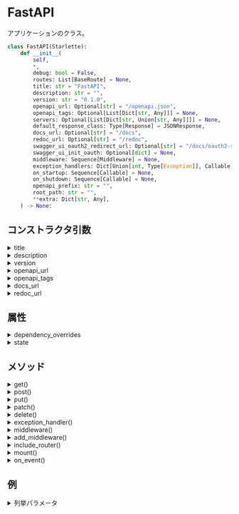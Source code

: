 # FastAPI

アプリケーションのクラス。

```python
class FastAPI(Starlette):
    def __init__(
        self,
        *,
        debug: bool = False,
        routes: List[BaseRoute] = None,
        title: str = "FastAPI",
        description: str = "",
        version: str = "0.1.0",
        openapi_url: Optional[str] = "/openapi.json",
        openapi_tags: Optional[List[Dict[str, Any]]] = None,
        servers: Optional[List[Dict[str, Union[str, Any]]]] = None,
        default_response_class: Type[Response] = JSONResponse,
        docs_url: Optional[str] = "/docs",
        redoc_url: Optional[str] = "/redoc",
        swagger_ui_oauth2_redirect_url: Optional[str] = "/docs/oauth2-redirect",
        swagger_ui_init_oauth: Optional[dict] = None,
        middleware: Sequence[Middleware] = None,
        exception_handlers: Dict[Union[int, Type[Exception]], Callable] = None,
        on_startup: Sequence[Callable] = None,
        on_shutdown: Sequence[Callable] = None,
        openapi_prefix: str = "",
        root_path: str = "",
        **extra: Dict[str, Any],
    ) -> None:
```

## コンストラクタ引数

<details><summary>title</summary>

アプリケーションのタイトル

```python
title: str = "FastAPI",
```

</details>

<details><summary>description</summary>

アプリケーションの説明

```python
description: str = "",
```

</details>

<details><summary>version</summary>

アプリケーションのバージョン

```python
version: str = "0.1.0",
```

</details>

<details><summary>openapi_url</summary>


`openapi`のスキーマを保持するパス。

```python
openapi_url: Optional[str] = "/openapi.json",
```

### 備考

<details><summary>スキーマを無効にする</summary>

`None`を設定することでスキーマが無効になり、ドキュメンテーションインターフェースも無効になります。

</details>

</details>

<details><summary>openapi_tags</summary>

パス操作関数をグループ化するタグに情報をつける。

```python
openapi_tags: Optional[List[Dict[str, Any]]] = None,
```

### 備考

<details><summary>リストのフォーマット</summary>

タグの情報が入った辞書を要素として持つリストを渡す。

それぞれの辞書の属性は次のようになる。

- `name`: タグの名前
- `description`: タグの説明、マークダウンを使用できます。
- `externalDocs`: 外部のドキュメントについての情報の辞書
    - `description`: 外部のドキュメントの説明、マークダウンを使用できます。
    - `url`: 外部のドキュメントのurl、externalDocsの必須のパラメータ

</details>

</details>

<details><summary>docs_url</summary>

`Swagger UI`ドキュメントのパス

### 備考

<details><summary>ドキュメントを無効にする</summary>

`None`でドキュメントを無効にする。

</details>

</details>

<details><summary>redoc_url</summary>

`ReDoc`のパス

```python
redoc_url: Optional[str] = "/redoc",
```

### 備考

<details><summary>ドキュメントを無効にする</summary>

`None`でドキュメントを無効にする。

</details>

</details>

## 属性

<details><summary>dependency_overrides</summary>

`Depends()`によって渡された関数を保持する辞書

```python
self.dependency_overrides: Dict[Callable[..., Any], Callable[..., Any]] = {}
```

### 例

<details><summary>`Depends`に渡される関数を上書きする</summary>

```python
def override_get_settings():
    return TestSettings()


app.dependency_overrides[get_settings] = override_get_settings
```

</details>

</details>

<details><summary>state</summary>

カスタムな値を保持する。

```python
self.state: State = State()
```

### 例

<details><summary>値を保持して使用する</summary>

appインスタンスに好きな値を紐づけることができ、シングルトンなインスタンスを保持できる。

`Request`の`app`から取り出しができる。


```python
@app.on_event('startup')
async def startup():
    app.state.pool = await asyncpg.create_pool(settings.database_url)


@app.on_event('shutdown')
async def shutdown():
    app.state.pool.terminate()


@app.get('/users/user_id')
async def get_users(request: Request, user_id: uuid.UUID = Path(...)):
    async with request.app.state.pool.aquire as db:
        async with db.transaction():
            user = db.fetchrow('SELECT * FROM users WHERE id = ?;', user_id)
            return user
```

</details>

</details>

## メソッド

<details><summary>get()</summary>

getメソッドを処理するルーティングをデコレートするメソッド。

```python
def get(
    self,
    path: str,
    *,
    response_model: Type[Any] = None,
    status_code: int = 200,
    tags: List[str] = None,
    dependencies: Sequence[Depends] = None,
    summary: str = None,
    description: str = None,
    response_description: str = "Successful Response",
    responses: Dict[Union[int, str], Dict[str, Any]] = None,
    deprecated: bool = None,
    operation_id: str = None,
    response_model_include: Union[SetIntStr, DictIntStrAny] = None,
    response_model_exclude: Union[SetIntStr, DictIntStrAny] = set(),
    response_model_by_alias: bool = True,
    response_model_skip_defaults: bool = None,
    response_model_exclude_unset: bool = False,
    response_model_exclude_defaults: bool = False,
    response_model_exclude_none: bool = False,
    include_in_schema: bool = True,
    response_class: Type[Response] = None,
    name: str = None,
    callbacks: List[routing.APIRoute] = None,
) -> Callable:
```

<details><summary>path</summary>

唯一の位置引数、ルーティングするパスをいれる

```python
path: str,
```

### 例

<details><summary>パスを含むパスパラメータ</summary>

```python
from fastapi import FastAPI
app = FastAPI()

@app.get('/files/{file_path:path}')
async def read_file(file_path: str):
    return {'file_path': file_path}
```

</details>

</details>

<details><summary>response_model</summary>

レスポンスボディの型を定義する

```python
response_model: Type[Any] = None,
```

</details>

<details><summary>status_code</summary>

返されるステータスコード

```python
status_code: int = 200,
```

</details>

<details><summary>tags</summary>

タグをつけられる。通常は1個だけつける

```python
tags: List[str] = None,
```

</details>

<details><summary>dependencies</summary>

複数の依存関係を指定できる。

```python
dependencies: Sequence[Depends] = None,

```

</details>

<details><summary>summary</summary>

要約

```python
summary: str = None,
```

</details>

<details><summary>description</summary>

説明文

```python
description: str = None,
```

### 例

<details><summary>docstringの使用</summary>

`description`の代わりに`docstring`をしようすることができる。

マークダウン方式で書くことができる。

```python
from typing import Optional, Set
from fastapi import FastAPI
from pydantic import BaseModel

app = FastAPI()


class Item(BaseModel):
    name: str
    description: Optional[str] = None
    price: float
    tax: Optional[float] = None
    tags: Set[str] = []

@app.post(
    '/items/',
    response_model=Item,
    summary='Create an Item',
)
async def create_item(item: Item):
    """Create an item with all the information.
    - **name**: each item must have a name
    - **description**: a long description
    - **price**: required
    - **tax**: if the item doesn't have tax, you can omit this
    - **tags**: a set of unique tag strings for this item
    """
    return item
```

</details>

</details>

<details><summary>response_description</summary>

レスポンスモデルの説明分

```python
response_description: str = "Successful Response",
```

</details>

<details><summary>responses</summary>

デフォルトのレスポンス

```python
responses: Dict[Union[int, str], Dict[str, Any]] = None,
```

### 例

<details><summary>デフォルトのレスポンスを設定する。</summary>

```python
from typing import Optional

from fastapi import FastAPI
from fastapi.responses import FileResponse
from pydantic import BaseModel


class Item(BaseModel):
    id: str
    value: str


app = FastAPI()


@app.get(
    "/items/{item_id}",
    response_model=Item,
    responses={
        200: {
            "content": {"image/png": {}},
            "description": "Return the JSON item or an image.",
        }
    },
)
async def read_item(item_id: str, img: Optional[bool] = None):
    if img:
        return FileResponse("image.png", media_type="image/png")
    else:
        return {"id": "foo", "value": "there goes my hero"}
```

</details>

</details>

<details><summary>deprecated</summary>

非推奨の関数かどうか

```python
deprecated: bool = None,
```

</details>

<details><summary>response_model_include</summary>

response_modelのなかで出力する属性を指定する

```python
response_model_include: Union[SetIntStr, DictIntStrAny] = None,
```

### 例

<details><summary>指定した属性でレスポンスをフィルタリング</summary>

```python
from typing import Optional
from fastapi import FastAPI
from pydantic import BaseModel

app = FastAPI()

class Item(BaseModel):
    name: str
    description: Optional[str] = None
    price: float
    tax: float = 10.5

items = {
    'foo': {'name': 'Foo', 'price': 50.2},
    'bar': {'name': 'Bar', 'description': 'The Bar fighters', 'price': 62, 'tax': 20.2},
    'baz': {
        'name': 'Baz',
        'description': 'There goes my baz',
        'price': 50.2,
        'tax': 10.5,
    },
}

@app.get('/items/{item_id}/public', response_model=Item, response_model_exclude={'tax'})
async def read_item_public_data(item_id: str):
    return items[item_id]
```

</details>

</details>

<details><summary>response_model_exclude</summary>

response_modelのなかで無視する属性を指定する

```python
response_model_exclude: Union[SetIntStr, DictIntStrAny] = set(),
```

### 例

<details><summary>指定した属性をレスポンスから排除</summary>

```python
from typing import Optional
from fastapi import FastAPI
from pydantic import BaseModel

app = FastAPI()

class Item(BaseModel):
    name: str
    description: Optional[str] = None
    price: float
    tax: float = 10.5

items = {
    'foo': {'name': 'Foo', 'price': 50.2},
    'bar': {'name': 'Bar', 'description': 'The Bar fighters', 'price': 62, 'tax': 20.2},
    'baz': {
        'name': 'Baz',
        'description': 'There goes my baz',
        'price': 50.2,
        'tax': 10.5,
    },
}


@app.get('/items/{item_id}/public', response_model=Item, response_model_exclude={'tax'})
async def read_item_public_data(item_id: str):
    return items[item_id]
```

</details>


</details>

<details><summary>response_model_exclude_unset</summary>

response_modelのなかでセット指定されなかったデフォルトの値の出力を無視するかどうかするかどうか

```python
response_model_exclude_unset: bool = False,
```

### 例

<details><summary>セットされていない属性を排除</summary>

```python
from typing import List, Optional
from fastapi import FastAPI
from pydantic import BaseModel
app = FastAPI()

class Item(BaseModel):
    name: str
    description: Optional[str] = None
    price: float
    tax: float = 10.5
    tags: List[str] = []

items = {
    'foo': {'name': 'Foo', 'price': 50.2},
    'bar': {'name': 'Bar', 'description': 'The bartenders', 'price': 62, 'tax': 20.2},
    'baz': {'name': 'Baz', 'description': None, 'price': 50.2, 'tax': 10.5, 'tags': []}
}

@app.get('/items/{item_id}', response_model=Item, response_model_exclude_unset=True)
async def read_item(item_id: str):
    return items[item_id]
```

この場合、`http://127.0.0.1:8000/items/foo`を叩くと

次のように、指定してないデフォルトの値はかえってきません。

```python
{
  "name": "Foo",
  "price": 50.2
}
```

</details>

</details>

<details><summary>response_model_exclude_defaults</summary>

response_modelのなかでデフォルトのままの値の出力を無視するかどうか

```python
response_model_exclude_defaults: bool = False,
```

</details>

<details><summary>response_model_exclude_none</summary>

response_modelのなかでNoneの出力を無視するかどうか

```python
response_model_exclude_none: bool = False,
```

</details>

</details>

</details>

<details><summary>post()</summary>

POSTメソッドを処理するエンドポイントをルーティングするデコレーターメソッド。

```python
def post(
        self,
        path: str,
        *,
        response_model: Type[Any] = None,
        status_code: int = 200,
        tags: List[str] = None,
        dependencies: Sequence[Depends] = None,
        summary: str = None,
        description: str = None,
        response_description: str = "Successful Response",
        responses: Dict[Union[int, str], Dict[str, Any]] = None,
        deprecated: bool = None,
        operation_id: str = None,
        response_model_include: Union[SetIntStr, DictIntStrAny] = None,
        response_model_exclude: Union[SetIntStr, DictIntStrAny] = set(),
        response_model_by_alias: bool = True,
        response_model_skip_defaults: bool = None,
        response_model_exclude_unset: bool = False,
        response_model_exclude_defaults: bool = False,
        response_model_exclude_none: bool = False,
        include_in_schema: bool = True,
        response_class: Type[Response] = None,
        name: str = None,
        callbacks: List[routing.APIRoute] = None,
    ) -> Callable:
```

<details><summary>path</summary>

唯一の位置引数、ルーティングするパスをいれる

```python
path: str,
```

### 例

<details><summary>パスを含むパスパラメータ</summary>

```python
from fastapi import FastAPI
app = FastAPI()

@app.get('/files/{file_path:path}')
async def read_file(file_path: str):
    return {'file_path': file_path}
```

</details>

</details>

<details><summary>response_model</summary>

レスポンスボディの型を定義する

```python
response_model: Type[Any] = None,
```

</details>

<details><summary>status_code</summary>

返されるステータスコード

```python
status_code: int = 200,
```

</details>

<details><summary>tags</summary>

タグをつけられる。通常は1個だけつける

```python
tags: List[str] = None,
```

</details>

<details><summary>dependencies</summary>

複数の依存関係を指定できる。

```python
dependencies: Sequence[Depends] = None,

```

</details>

<details><summary>summary</summary>

要約

```python
summary: str = None,
```

</details>

<details><summary>description</summary>

説明文

```python
description: str = None,
```

### 例

<details><summary>docstringの使用</summary>

`description`の代わりに`docstring`をしようすることができる。

マークダウン方式で書くことができる。

```python
from typing import Optional, Set
from fastapi import FastAPI
from pydantic import BaseModel

app = FastAPI()


class Item(BaseModel):
    name: str
    description: Optional[str] = None
    price: float
    tax: Optional[float] = None
    tags: Set[str] = []

@app.post(
    '/items/',
    response_model=Item,
    summary='Create an Item',
)
async def create_item(item: Item):
    """Create an item with all the information.
    - **name**: each item must have a name
    - **description**: a long description
    - **price**: required
    - **tax**: if the item doesn't have tax, you can omit this
    - **tags**: a set of unique tag strings for this item
    """
    return item
```

</details>

</details>

<details><summary>response_description</summary>

レスポンスモデルの説明分

```python
response_description: str = "Successful Response",
```

</details>

<details><summary>responses</summary>

デフォルトのレスポンス

```python
responses: Dict[Union[int, str], Dict[str, Any]] = None,
```

### 例

<details><summary>デフォルトのレスポンスを設定する。</summary>

```python
from typing import Optional

from fastapi import FastAPI
from fastapi.responses import FileResponse
from pydantic import BaseModel


class Item(BaseModel):
    id: str
    value: str


app = FastAPI()


@app.get(
    "/items/{item_id}",
    response_model=Item,
    responses={
        200: {
            "content": {"image/png": {}},
            "description": "Return the JSON item or an image.",
        }
    },
)
async def read_item(item_id: str, img: Optional[bool] = None):
    if img:
        return FileResponse("image.png", media_type="image/png")
    else:
        return {"id": "foo", "value": "there goes my hero"}
```

</details>

</details>

<details><summary>deprecated</summary>

非推奨の関数かどうか

```python
deprecated: bool = None,
```

</details>

<details><summary>response_model_include</summary>

response_modelのなかで出力する属性を指定する

```python
response_model_include: Union[SetIntStr, DictIntStrAny] = None,
```

### 例

<details><summary>指定した属性でレスポンスをフィルタリング</summary>

```python
from typing import Optional
from fastapi import FastAPI
from pydantic import BaseModel

app = FastAPI()

class Item(BaseModel):
    name: str
    description: Optional[str] = None
    price: float
    tax: float = 10.5

items = {
    'foo': {'name': 'Foo', 'price': 50.2},
    'bar': {'name': 'Bar', 'description': 'The Bar fighters', 'price': 62, 'tax': 20.2},
    'baz': {
        'name': 'Baz',
        'description': 'There goes my baz',
        'price': 50.2,
        'tax': 10.5,
    },
}

@app.get('/items/{item_id}/public', response_model=Item, response_model_exclude={'tax'})
async def read_item_public_data(item_id: str):
    return items[item_id]
```

</details>

</details>

<details><summary>response_model_exclude</summary>

response_modelのなかで無視する属性を指定する

```python
response_model_exclude: Union[SetIntStr, DictIntStrAny] = set(),
```

### 例

<details><summary>指定した属性をレスポンスから排除</summary>

```python
from typing import Optional
from fastapi import FastAPI
from pydantic import BaseModel

app = FastAPI()

class Item(BaseModel):
    name: str
    description: Optional[str] = None
    price: float
    tax: float = 10.5

items = {
    'foo': {'name': 'Foo', 'price': 50.2},
    'bar': {'name': 'Bar', 'description': 'The Bar fighters', 'price': 62, 'tax': 20.2},
    'baz': {
        'name': 'Baz',
        'description': 'There goes my baz',
        'price': 50.2,
        'tax': 10.5,
    },
}


@app.get('/items/{item_id}/public', response_model=Item, response_model_exclude={'tax'})
async def read_item_public_data(item_id: str):
    return items[item_id]
```

</details>


</details>

<details><summary>response_model_exclude_unset</summary>

response_modelのなかでセット指定されなかったデフォルトの値の出力を無視するかどうかするかどうか

```python
response_model_exclude_unset: bool = False,
```

### 例

<details><summary>セットされていない属性を排除</summary>

```python
from typing import List, Optional
from fastapi import FastAPI
from pydantic import BaseModel
app = FastAPI()

class Item(BaseModel):
    name: str
    description: Optional[str] = None
    price: float
    tax: float = 10.5
    tags: List[str] = []

items = {
    'foo': {'name': 'Foo', 'price': 50.2},
    'bar': {'name': 'Bar', 'description': 'The bartenders', 'price': 62, 'tax': 20.2},
    'baz': {'name': 'Baz', 'description': None, 'price': 50.2, 'tax': 10.5, 'tags': []}
}

@app.get('/items/{item_id}', response_model=Item, response_model_exclude_unset=True)
async def read_item(item_id: str):
    return items[item_id]
```

この場合、`http://127.0.0.1:8000/items/foo`を叩くと

次のように、指定してないデフォルトの値はかえってきません。

```python
{
  "name": "Foo",
  "price": 50.2
}
```

</details>

</details>

<details><summary>response_model_exclude_defaults</summary>

response_modelのなかでデフォルトのままの値の出力を無視するかどうか

```python
response_model_exclude_defaults: bool = False,
```

</details>

<details><summary>response_model_exclude_none</summary>

response_modelのなかでNoneの出力を無視するかどうか

```python
response_model_exclude_none: bool = False,
```

</details>

</details>

</details>

<details><summary>put()</summary>

PUTメソッドを処理するエンドポイントをルーティングするデコレーターメソッド。

```python
def put(
        self,
        path: str,
        *,
        response_model: Type[Any] = None,
        status_code: int = 200,
        tags: List[str] = None,
        dependencies: Sequence[Depends] = None,
        summary: str = None,
        description: str = None,
        response_description: str = "Successful Response",
        responses: Dict[Union[int, str], Dict[str, Any]] = None,
        deprecated: bool = None,
        operation_id: str = None,
        response_model_include: Union[SetIntStr, DictIntStrAny] = None,
        response_model_exclude: Union[SetIntStr, DictIntStrAny] = set(),
        response_model_by_alias: bool = True,
        response_model_skip_defaults: bool = None,
        response_model_exclude_unset: bool = False,
        response_model_exclude_defaults: bool = False,
        response_model_exclude_none: bool = False,
        include_in_schema: bool = True,
        response_class: Type[Response] = None,
        name: str = None,
        callbacks: List[routing.APIRoute] = None,
    ) -> Callable:
```

<details><summary>path</summary>

唯一の位置引数、ルーティングするパスをいれる

```python
path: str,
```

### 例

<details><summary>パスを含むパスパラメータ</summary>

```python
from fastapi import FastAPI
app = FastAPI()

@app.get('/files/{file_path:path}')
async def read_file(file_path: str):
    return {'file_path': file_path}
```

</details>

</details>

<details><summary>response_model</summary>

レスポンスボディの型を定義する

```python
response_model: Type[Any] = None,
```

</details>

<details><summary>status_code</summary>

返されるステータスコード

```python
status_code: int = 200,
```

</details>

<details><summary>tags</summary>

タグをつけられる。通常は1個だけつける

```python
tags: List[str] = None,
```

</details>

<details><summary>dependencies</summary>

複数の依存関係を指定できる。

```python
dependencies: Sequence[Depends] = None,

```

</details>

<details><summary>summary</summary>

要約

```python
summary: str = None,
```

</details>

<details><summary>description</summary>

説明文

```python
description: str = None,
```

### 例

<details><summary>docstringの使用</summary>

`description`の代わりに`docstring`をしようすることができる。

マークダウン方式で書くことができる。

```python
from typing import Optional, Set
from fastapi import FastAPI
from pydantic import BaseModel

app = FastAPI()


class Item(BaseModel):
    name: str
    description: Optional[str] = None
    price: float
    tax: Optional[float] = None
    tags: Set[str] = []

@app.post(
    '/items/',
    response_model=Item,
    summary='Create an Item',
)
async def create_item(item: Item):
    """Create an item with all the information.
    - **name**: each item must have a name
    - **description**: a long description
    - **price**: required
    - **tax**: if the item doesn't have tax, you can omit this
    - **tags**: a set of unique tag strings for this item
    """
    return item
```

</details>

</details>

<details><summary>response_description</summary>

レスポンスモデルの説明分

```python
response_description: str = "Successful Response",
```

</details>

<details><summary>responses</summary>

デフォルトのレスポンス

```python
responses: Dict[Union[int, str], Dict[str, Any]] = None,
```

### 例

<details><summary>デフォルトのレスポンスを設定する。</summary>

```python
from typing import Optional

from fastapi import FastAPI
from fastapi.responses import FileResponse
from pydantic import BaseModel


class Item(BaseModel):
    id: str
    value: str


app = FastAPI()


@app.get(
    "/items/{item_id}",
    response_model=Item,
    responses={
        200: {
            "content": {"image/png": {}},
            "description": "Return the JSON item or an image.",
        }
    },
)
async def read_item(item_id: str, img: Optional[bool] = None):
    if img:
        return FileResponse("image.png", media_type="image/png")
    else:
        return {"id": "foo", "value": "there goes my hero"}
```

</details>

</details>

<details><summary>deprecated</summary>

非推奨の関数かどうか

```python
deprecated: bool = None,
```

</details>

<details><summary>response_model_include</summary>

response_modelのなかで出力する属性を指定する

```python
response_model_include: Union[SetIntStr, DictIntStrAny] = None,
```

### 例

<details><summary>指定した属性でレスポンスをフィルタリング</summary>

```python
from typing import Optional
from fastapi import FastAPI
from pydantic import BaseModel

app = FastAPI()

class Item(BaseModel):
    name: str
    description: Optional[str] = None
    price: float
    tax: float = 10.5

items = {
    'foo': {'name': 'Foo', 'price': 50.2},
    'bar': {'name': 'Bar', 'description': 'The Bar fighters', 'price': 62, 'tax': 20.2},
    'baz': {
        'name': 'Baz',
        'description': 'There goes my baz',
        'price': 50.2,
        'tax': 10.5,
    },
}

@app.get('/items/{item_id}/public', response_model=Item, response_model_exclude={'tax'})
async def read_item_public_data(item_id: str):
    return items[item_id]
```

</details>

</details>

<details><summary>response_model_exclude</summary>

response_modelのなかで無視する属性を指定する

```python
response_model_exclude: Union[SetIntStr, DictIntStrAny] = set(),
```

### 例

<details><summary>指定した属性をレスポンスから排除</summary>

```python
from typing import Optional
from fastapi import FastAPI
from pydantic import BaseModel

app = FastAPI()

class Item(BaseModel):
    name: str
    description: Optional[str] = None
    price: float
    tax: float = 10.5

items = {
    'foo': {'name': 'Foo', 'price': 50.2},
    'bar': {'name': 'Bar', 'description': 'The Bar fighters', 'price': 62, 'tax': 20.2},
    'baz': {
        'name': 'Baz',
        'description': 'There goes my baz',
        'price': 50.2,
        'tax': 10.5,
    },
}


@app.get('/items/{item_id}/public', response_model=Item, response_model_exclude={'tax'})
async def read_item_public_data(item_id: str):
    return items[item_id]
```

</details>


</details>

<details><summary>response_model_exclude_unset</summary>

response_modelのなかでセット指定されなかったデフォルトの値の出力を無視するかどうかするかどうか

```python
response_model_exclude_unset: bool = False,
```

### 例

<details><summary>セットされていない属性を排除</summary>

```python
from typing import List, Optional
from fastapi import FastAPI
from pydantic import BaseModel
app = FastAPI()

class Item(BaseModel):
    name: str
    description: Optional[str] = None
    price: float
    tax: float = 10.5
    tags: List[str] = []

items = {
    'foo': {'name': 'Foo', 'price': 50.2},
    'bar': {'name': 'Bar', 'description': 'The bartenders', 'price': 62, 'tax': 20.2},
    'baz': {'name': 'Baz', 'description': None, 'price': 50.2, 'tax': 10.5, 'tags': []}
}

@app.get('/items/{item_id}', response_model=Item, response_model_exclude_unset=True)
async def read_item(item_id: str):
    return items[item_id]
```

この場合、`http://127.0.0.1:8000/items/foo`を叩くと

次のように、指定してないデフォルトの値はかえってきません。

```python
{
  "name": "Foo",
  "price": 50.2
}
```

</details>

</details>

<details><summary>response_model_exclude_defaults</summary>

response_modelのなかでデフォルトのままの値の出力を無視するかどうか

```python
response_model_exclude_defaults: bool = False,
```

</details>

<details><summary>response_model_exclude_none</summary>

response_modelのなかでNoneの出力を無視するかどうか

```python
response_model_exclude_none: bool = False,
```

</details>

</details>

</details>

<details><summary>patch()</summary>

PATCHメソッドを処理するエンドポイントをルーティングするデコレーターメソッド。

```python
def patch(
        self,
        path: str,
        *,
        response_model: Type[Any] = None,
        status_code: int = 200,
        tags: List[str] = None,
        dependencies: Sequence[Depends] = None,
        summary: str = None,
        description: str = None,
        response_description: str = "Successful Response",
        responses: Dict[Union[int, str], Dict[str, Any]] = None,
        deprecated: bool = None,
        operation_id: str = None,
        response_model_include: Union[SetIntStr, DictIntStrAny] = None,
        response_model_exclude: Union[SetIntStr, DictIntStrAny] = set(),
        response_model_by_alias: bool = True,
        response_model_skip_defaults: bool = None,
        response_model_exclude_unset: bool = False,
        response_model_exclude_defaults: bool = False,
        response_model_exclude_none: bool = False,
        include_in_schema: bool = True,
        response_class: Type[Response] = None,
        name: str = None,
        callbacks: List[routing.APIRoute] = None,
    ) -> Callable:
```

<details><summary>path</summary>

唯一の位置引数、ルーティングするパスをいれる

```python
path: str,
```

### 例

<details><summary>パスを含むパスパラメータ</summary>

```python
from fastapi import FastAPI
app = FastAPI()

@app.get('/files/{file_path:path}')
async def read_file(file_path: str):
    return {'file_path': file_path}
```

</details>

</details>

<details><summary>response_model</summary>

レスポンスボディの型を定義する

```python
response_model: Type[Any] = None,
```

</details>

<details><summary>status_code</summary>

返されるステータスコード

```python
status_code: int = 200,
```

</details>

<details><summary>tags</summary>

タグをつけられる。通常は1個だけつける

```python
tags: List[str] = None,
```

</details>

<details><summary>dependencies</summary>

複数の依存関係を指定できる。

```python
dependencies: Sequence[Depends] = None,

```

</details>

<details><summary>summary</summary>

要約

```python
summary: str = None,
```

</details>

<details><summary>description</summary>

説明文

```python
description: str = None,
```

### 例

<details><summary>docstringの使用</summary>

`description`の代わりに`docstring`をしようすることができる。

マークダウン方式で書くことができる。

```python
from typing import Optional, Set
from fastapi import FastAPI
from pydantic import BaseModel

app = FastAPI()


class Item(BaseModel):
    name: str
    description: Optional[str] = None
    price: float
    tax: Optional[float] = None
    tags: Set[str] = []

@app.post(
    '/items/',
    response_model=Item,
    summary='Create an Item',
)
async def create_item(item: Item):
    """Create an item with all the information.
    - **name**: each item must have a name
    - **description**: a long description
    - **price**: required
    - **tax**: if the item doesn't have tax, you can omit this
    - **tags**: a set of unique tag strings for this item
    """
    return item
```

</details>

</details>

<details><summary>response_description</summary>

レスポンスモデルの説明分

```python
response_description: str = "Successful Response",
```

</details>

<details><summary>responses</summary>

デフォルトのレスポンス

```python
responses: Dict[Union[int, str], Dict[str, Any]] = None,
```

### 例

<details><summary>デフォルトのレスポンスを設定する。</summary>

```python
from typing import Optional

from fastapi import FastAPI
from fastapi.responses import FileResponse
from pydantic import BaseModel


class Item(BaseModel):
    id: str
    value: str


app = FastAPI()


@app.get(
    "/items/{item_id}",
    response_model=Item,
    responses={
        200: {
            "content": {"image/png": {}},
            "description": "Return the JSON item or an image.",
        }
    },
)
async def read_item(item_id: str, img: Optional[bool] = None):
    if img:
        return FileResponse("image.png", media_type="image/png")
    else:
        return {"id": "foo", "value": "there goes my hero"}
```

</details>

</details>

<details><summary>deprecated</summary>

非推奨の関数かどうか

```python
deprecated: bool = None,
```

</details>

<details><summary>response_model_include</summary>

response_modelのなかで出力する属性を指定する

```python
response_model_include: Union[SetIntStr, DictIntStrAny] = None,
```

### 例

<details><summary>指定した属性でレスポンスをフィルタリング</summary>

```python
from typing import Optional
from fastapi import FastAPI
from pydantic import BaseModel

app = FastAPI()

class Item(BaseModel):
    name: str
    description: Optional[str] = None
    price: float
    tax: float = 10.5

items = {
    'foo': {'name': 'Foo', 'price': 50.2},
    'bar': {'name': 'Bar', 'description': 'The Bar fighters', 'price': 62, 'tax': 20.2},
    'baz': {
        'name': 'Baz',
        'description': 'There goes my baz',
        'price': 50.2,
        'tax': 10.5,
    },
}

@app.get('/items/{item_id}/public', response_model=Item, response_model_exclude={'tax'})
async def read_item_public_data(item_id: str):
    return items[item_id]
```

</details>

</details>

<details><summary>response_model_exclude</summary>

response_modelのなかで無視する属性を指定する

```python
response_model_exclude: Union[SetIntStr, DictIntStrAny] = set(),
```

### 例

<details><summary>指定した属性をレスポンスから排除</summary>

```python
from typing import Optional
from fastapi import FastAPI
from pydantic import BaseModel

app = FastAPI()

class Item(BaseModel):
    name: str
    description: Optional[str] = None
    price: float
    tax: float = 10.5

items = {
    'foo': {'name': 'Foo', 'price': 50.2},
    'bar': {'name': 'Bar', 'description': 'The Bar fighters', 'price': 62, 'tax': 20.2},
    'baz': {
        'name': 'Baz',
        'description': 'There goes my baz',
        'price': 50.2,
        'tax': 10.5,
    },
}


@app.get('/items/{item_id}/public', response_model=Item, response_model_exclude={'tax'})
async def read_item_public_data(item_id: str):
    return items[item_id]
```

</details>


</details>

<details><summary>response_model_exclude_unset</summary>

response_modelのなかでセット指定されなかったデフォルトの値の出力を無視するかどうかするかどうか

```python
response_model_exclude_unset: bool = False,
```

### 例

<details><summary>セットされていない属性を排除</summary>

```python
from typing import List, Optional
from fastapi import FastAPI
from pydantic import BaseModel
app = FastAPI()

class Item(BaseModel):
    name: str
    description: Optional[str] = None
    price: float
    tax: float = 10.5
    tags: List[str] = []

items = {
    'foo': {'name': 'Foo', 'price': 50.2},
    'bar': {'name': 'Bar', 'description': 'The bartenders', 'price': 62, 'tax': 20.2},
    'baz': {'name': 'Baz', 'description': None, 'price': 50.2, 'tax': 10.5, 'tags': []}
}

@app.get('/items/{item_id}', response_model=Item, response_model_exclude_unset=True)
async def read_item(item_id: str):
    return items[item_id]
```

この場合、`http://127.0.0.1:8000/items/foo`を叩くと

次のように、指定してないデフォルトの値はかえってきません。

```python
{
  "name": "Foo",
  "price": 50.2
}
```

</details>

</details>

<details><summary>response_model_exclude_defaults</summary>

response_modelのなかでデフォルトのままの値の出力を無視するかどうか

```python
response_model_exclude_defaults: bool = False,
```

</details>

<details><summary>response_model_exclude_none</summary>

response_modelのなかでNoneの出力を無視するかどうか

```python
response_model_exclude_none: bool = False,
```

</details>

</details>

</details>

<details><summary>delete()</summary>

DELETEメソッドを処理するエンドポイントをルーティングするデコレーターメソッド。

```python
def delete(
        self,
        path: str,
        *,
        response_model: Type[Any] = None,
        status_code: int = 200,
        tags: List[str] = None,
        dependencies: Sequence[Depends] = None,
        summary: str = None,
        description: str = None,
        response_description: str = "Successful Response",
        responses: Dict[Union[int, str], Dict[str, Any]] = None,
        deprecated: bool = None,
        operation_id: str = None,
        response_model_include: Union[SetIntStr, DictIntStrAny] = None,
        response_model_exclude: Union[SetIntStr, DictIntStrAny] = set(),
        response_model_by_alias: bool = True,
        response_model_skip_defaults: bool = None,
        response_model_exclude_unset: bool = False,
        response_model_exclude_defaults: bool = False,
        response_model_exclude_none: bool = False,
        include_in_schema: bool = True,
        response_class: Type[Response] = None,
        name: str = None,
        callbacks: List[routing.APIRoute] = None,
    ) -> Callable:
```

<details><summary>path</summary>

唯一の位置引数、ルーティングするパスをいれる

```python
path: str,
```

### 例

<details><summary>パスを含むパスパラメータ</summary>

```python
from fastapi import FastAPI
app = FastAPI()

@app.get('/files/{file_path:path}')
async def read_file(file_path: str):
    return {'file_path': file_path}
```

</details>

</details>

<details><summary>response_model</summary>

レスポンスボディの型を定義する

```python
response_model: Type[Any] = None,
```

</details>

<details><summary>status_code</summary>

返されるステータスコード

```python
status_code: int = 200,
```

</details>

<details><summary>tags</summary>

タグをつけられる。通常は1個だけつける

```python
tags: List[str] = None,
```

</details>

<details><summary>dependencies</summary>

複数の依存関係を指定できる。

```python
dependencies: Sequence[Depends] = None,

```

</details>

<details><summary>summary</summary>

要約

```python
summary: str = None,
```

</details>

<details><summary>description</summary>

説明文

```python
description: str = None,
```

### 例

<details><summary>docstringの使用</summary>

`description`の代わりに`docstring`をしようすることができる。

マークダウン方式で書くことができる。

```python
from typing import Optional, Set
from fastapi import FastAPI
from pydantic import BaseModel

app = FastAPI()


class Item(BaseModel):
    name: str
    description: Optional[str] = None
    price: float
    tax: Optional[float] = None
    tags: Set[str] = []

@app.post(
    '/items/',
    response_model=Item,
    summary='Create an Item',
)
async def create_item(item: Item):
    """Create an item with all the information.
    - **name**: each item must have a name
    - **description**: a long description
    - **price**: required
    - **tax**: if the item doesn't have tax, you can omit this
    - **tags**: a set of unique tag strings for this item
    """
    return item
```

</details>

</details>

<details><summary>response_description</summary>

レスポンスモデルの説明分

```python
response_description: str = "Successful Response",
```

</details>

<details><summary>responses</summary>

デフォルトのレスポンス

```python
responses: Dict[Union[int, str], Dict[str, Any]] = None,
```

### 例

<details><summary>デフォルトのレスポンスを設定する。</summary>

```python
from typing import Optional

from fastapi import FastAPI
from fastapi.responses import FileResponse
from pydantic import BaseModel


class Item(BaseModel):
    id: str
    value: str


app = FastAPI()


@app.get(
    "/items/{item_id}",
    response_model=Item,
    responses={
        200: {
            "content": {"image/png": {}},
            "description": "Return the JSON item or an image.",
        }
    },
)
async def read_item(item_id: str, img: Optional[bool] = None):
    if img:
        return FileResponse("image.png", media_type="image/png")
    else:
        return {"id": "foo", "value": "there goes my hero"}
```

</details>

</details>

<details><summary>deprecated</summary>

非推奨の関数かどうか

```python
deprecated: bool = None,
```

</details>

<details><summary>response_model_include</summary>

response_modelのなかで出力する属性を指定する

```python
response_model_include: Union[SetIntStr, DictIntStrAny] = None,
```

### 例

<details><summary>指定した属性でレスポンスをフィルタリング</summary>

```python
from typing import Optional
from fastapi import FastAPI
from pydantic import BaseModel

app = FastAPI()

class Item(BaseModel):
    name: str
    description: Optional[str] = None
    price: float
    tax: float = 10.5

items = {
    'foo': {'name': 'Foo', 'price': 50.2},
    'bar': {'name': 'Bar', 'description': 'The Bar fighters', 'price': 62, 'tax': 20.2},
    'baz': {
        'name': 'Baz',
        'description': 'There goes my baz',
        'price': 50.2,
        'tax': 10.5,
    },
}

@app.get('/items/{item_id}/public', response_model=Item, response_model_exclude={'tax'})
async def read_item_public_data(item_id: str):
    return items[item_id]
```

</details>

</details>

<details><summary>response_model_exclude</summary>

response_modelのなかで無視する属性を指定する

```python
response_model_exclude: Union[SetIntStr, DictIntStrAny] = set(),
```

### 例

<details><summary>指定した属性をレスポンスから排除</summary>

```python
from typing import Optional
from fastapi import FastAPI
from pydantic import BaseModel

app = FastAPI()

class Item(BaseModel):
    name: str
    description: Optional[str] = None
    price: float
    tax: float = 10.5

items = {
    'foo': {'name': 'Foo', 'price': 50.2},
    'bar': {'name': 'Bar', 'description': 'The Bar fighters', 'price': 62, 'tax': 20.2},
    'baz': {
        'name': 'Baz',
        'description': 'There goes my baz',
        'price': 50.2,
        'tax': 10.5,
    },
}


@app.get('/items/{item_id}/public', response_model=Item, response_model_exclude={'tax'})
async def read_item_public_data(item_id: str):
    return items[item_id]
```

</details>


</details>

<details><summary>response_model_exclude_unset</summary>

response_modelのなかでセット指定されなかったデフォルトの値の出力を無視するかどうかするかどうか

```python
response_model_exclude_unset: bool = False,
```

### 例

<details><summary>セットされていない属性を排除</summary>

```python
from typing import List, Optional
from fastapi import FastAPI
from pydantic import BaseModel
app = FastAPI()

class Item(BaseModel):
    name: str
    description: Optional[str] = None
    price: float
    tax: float = 10.5
    tags: List[str] = []

items = {
    'foo': {'name': 'Foo', 'price': 50.2},
    'bar': {'name': 'Bar', 'description': 'The bartenders', 'price': 62, 'tax': 20.2},
    'baz': {'name': 'Baz', 'description': None, 'price': 50.2, 'tax': 10.5, 'tags': []}
}

@app.get('/items/{item_id}', response_model=Item, response_model_exclude_unset=True)
async def read_item(item_id: str):
    return items[item_id]
```

この場合、`http://127.0.0.1:8000/items/foo`を叩くと

次のように、指定してないデフォルトの値はかえってきません。

```python
{
  "name": "Foo",
  "price": 50.2
}
```

</details>

</details>

<details><summary>response_model_exclude_defaults</summary>

response_modelのなかでデフォルトのままの値の出力を無視するかどうか

```python
response_model_exclude_defaults: bool = False,
```

</details>

<details><summary>response_model_exclude_none</summary>

response_modelのなかでNoneの出力を無視するかどうか

```python
response_model_exclude_none: bool = False,
```

</details>

</details>

</details>

<details><summary>exception_handler()</summary>

エラーハンドリングするメソッド。新しい例外の作成、既存の例外を上書きする。

```python
def exception_handler(
        self, exc_class_or_status_code: typing.Union[int, typing.Type[Exception]]
    ) -> typing.Callable:
```

### 引数

<details><summary>exc_class_or_status_code</summary>

ハンドラにするエラークラス、もしくはステータスコード

```python
exc_class_or_status_code: typing.Union[int, typing.Type[Exception]]
```

</details>


### 例

<details><summary>新規エラーを作成</summary>

```python
from fastapi import FastAPI, Request
from fastapi.responses import JSONResponse

class UnicornException(Exception):
    def __init__(self, name: str):
        self.name = name

app = FastAPI()

@app.exception_handler(UnicornException)
async def unicorn_exception_handler(request: Request, exc: UnicornException):
    return JSONResponse(
        status_code=418,
        content={'message': f'Oops! {exc.name} did something. There goes a rainbow....'}
    )

@app.get('/unicorns/{name}')
async def read_unicorn(name: str):
    if name == 'yolo':
        raise UnicornException(name=name)
    return {'unicorn_name': name}
```

</details>

<details><summary>既存のエラーを上書き</summary>

```python
from fastapi import FastAPI, HTTPException
from fastapi.exceptions import RequestValidationError
from fastapi.responses import PlainTextResponse
from starlette.exceptions import HTTPException as StarletteHTTPException
app = FastAPI()

@app.exception_handler(StarletteHTTPException)
async def http_exception_handler(request, exc):
    return PlainTextResponse(str(exc.detail), status_code=exc.status_code)

@app.exception_handler(RequestValidationError)
async def validation_exception_handler(request, exc):
    return PlainTextResponse(str(exc), status_code=400)

@app.get('/items/{item_id}')
async def read_item(item_id: int):
    if item_id == 3:
        raise HTTPException(status_code=418, detail='Nope! I don\'t like 3.')
    return {'item_id': item_id}
```

</details>

</details>

<details><summary>middleware()</summary>

リクエストとエンドポイント、エンドポイントとレスポンスの間の処理を行う

ミドルウェアを実装するデコレータ。

```python
def middleware(self, middleware_type: str) -> typing.callable:
```

### 引数

<details><summary>middleware_type</summary>

ミドルウェアのタイプを指定する

```python
middleware_type: str
```

</details>


### 備考

<details><summary>関数が受け取れる引数</summary>

- `request`
- `call_next`: `request`をパラメータとして受け取る関数
    - この関数は`request`を対応するパス操作関数に渡します
    - そして、パス操作関数が作成したレスポンスを返します。
    - そしてさらにレスポンスを修正して返すことができます。

</details>

### 例

<details><summary>実行時間ヘッダを付与</summary>

```python
import time
from fastapi import FastAPI, Request
app = FastAPI()

@app.middleware('http')
async def add_process_time_header(request: Request, call_next):
    start_time = time.time()
    response = await call_next(request)
    process_time = time.time() - start_time
    response.headers['X-Process-Time'] = str(process_time)
    return response
```

</details>

</details>

<details><summary>add_middleware()</summary>

定義されているミドルウェアを追加する。

```python
def add_middleware(self, middleware_class: type, **options: typing.Any) -> None:
```

### 引数

<details><summary>middleware_class</summary>

設定するミドルウェア

```python
middleware_class: type
```

</details>

<details><summary>**options</summary>

ミドルウェアに渡すパラメータ

```python
**options: typing.Any
```

</details>


</details>

<details><summary>include_router()</summary>

APIRouterで定義したエンドポイントを結合する。

```python
def include_router(
        self,
        router: routing.APIRouter,
        *,
        prefix: str = "",
        tags: List[str] = None,
        dependencies: Sequence[Depends] = None,
        responses: Dict[Union[int, str], Dict[str, Any]] = None,
        default_response_class: Optional[Type[Response]] = None,
    ) -> None:
```

### 引数

<details><summary>router</summary>

追加するルータ

```python
router: routing.APIRouter,
```

</details>

<details><summary>prefix</summary>

ルータが定義したすべてのパス操作関数のパスの手前に追加するパス

```python
prefix: str = "",
```

</details>

<details><summary>tags</summary>

ルータが定義したすべてのパス操作関数に追加するタグ

```python
tags: List[str] = None,
```

</details>

<details><summary>dependencies</summary>

ルータが定義したすべてのパス操作関数のdependenciesに追加する依存関係

```python
dependencies: Sequence[Depends] = None,
```

</details>

<details><summary>responses</summary>

ルータが定義したすべてのresponsesに追加するレスポンス

```python
default_response_class: Optional[Type[Response]] = None,
```

</details>


### 例

<details><summary>ルーターを結合する。</summary>

- app
    - \_\_init\_\_.py
    - main.py
    - routers
        - \_\_init\_\_.py
        - items.py
        - users.py

`users.py`

```python
from fastapi import APIRouter
router = APIRouter()

@router.get('/users/', tags=['users'])
async def read_users():
    return [{'username': 'Foo'}, {'username': 'Bar'}]

@router.get('/users/me', tags=['users'])
async def read_user_me():
    return {'username': 'fakecurrentuser'}

@router.get('/users/{username}', tags=['users'])
async def read_user(username: str):
    return {'username': username}

```

`items.py`

```python
from fastapi import APIRouter, HTTPException
router = APIRouter()

@router.get('/')
async def read_items():
    return [{'name': 'Item Foo'}, {'name': 'item Bar'}]

@router.get('/{item_id}')
async def read_item(item_id: str):
    return {'name': 'Fake Specific Item', 'item_id': item_id}

@router.put(
    '/{item_id}',
    tags=['custom'],
    responses={403: {'description': 'Operation forbidden'}},
)
async def update_item(item_id: str):
    if item_id != 'foo':
        raise HTTPException(status_code=403, detail='You can only update the item: foo')
    return {'item_id': item_id, 'name': 'the Fighters'}

```

`main.py`

```python
from fastapi import Depends, FastAPI, Header, HTTPException
from .routers import items, users
app = FastAPI()

async def get_token_header(x_token: str = Header(...)):
    if x_token != 'fake-super-secret-token':
        raise HTTPException(status_code=400, detail='X-Token header invalid')

app.include_router(users.router)
app.include_router(
    items.router,
    prefix='/items',
    tags=['items'],
    dependencies=[Depends(get_token_header)],
    responses={404: {'description': 'Not found'}}
)

```

</details>

</details>

<details><summary>mount()</summary>

指定のパスにアプリケーションなどをマウントするメソッド

```python
def mount(self, path: str, app: ASGIApp, name: str = None) -> None:
```

### 引数

<details><summary>path</summary>

アプリケーションをマウントするパス

```python
path: str
```

</details>

<details><summary>app</summary>

マウントするアプリケーションのインスタンス

```python
app: ASGIApp
```

</details>

<details><summary>name</summary>

メインのアプリケーションからの名前

```python
name: str = None
```

</details>

</details>

<details><summary>on_event()</summary>

特定のイベント時に処理する関数を定義できる。

```python
def on_event(self, event_type: str) -> typing.Callable:
```

### 引数

<details><summary>event_type</summary>

|event_type|説明|
|:---|:---|
|startup|アプリケーション起動|
|shutdown|アプリケーション終了|

</details>

</details>

## 例

<details><summary>列挙パラメータ</summary>

```python
from enum import Enum
from fastapi import FastAPI

class ModelName(str, Enum):
    alexnet = 'alexnet'
    resnet = 'resnet'
    lenet = 'lenet'

app = FastAPI()

@app.get('/model/{model_name}')
async def get_model(model_name: ModelName):
    return {'model_name': model_name}
```

</details>
